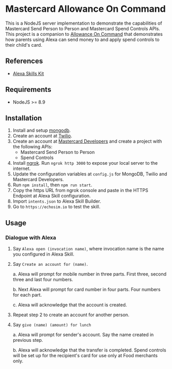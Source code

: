 # Mastercard Allowance On Command
This is a NodeJS server implementation to demonstrate the capabilities of Mastercard Send Person to Person and Mastercard Spend Controls APIs. This project is a companion to [Allowance On Command](https://developer.mastercard.com/solution/allowance-on-command) that demonstrates how parents using Alexa can send money to and apply spend controls to their child's card.

## References
- [Alexa Skills Kit](https://developer.amazon.com/alexa-skills-kit)

## Requirements
- NodeJS >= 8.9

## Installation
1. Install and setup [mongodb](https://docs.mongodb.com/manual/tutorial/install-mongodb-on-os-x).
2. Create an account at [Twilio](https://www.twilio.com).
3. Create an account at [Mastercard Developers](https://developer.mastercard.com) and create a project with the following APIs:
    - Mastercard Send Person to Person
    - Spend Controls
4. Install [ngrok](https://ngrok.com/download). Run `ngrok http 3000` to expose your local server to the internet.
5. Update the configuration variables at `config.js` for MongoDB, Twilio and Mastercard Developers.
5. Run `npm install`, then `npm run start`.
6. Copy the https URL from ngrok console and paste in the HTTPS Endpoint at Alexa Skill configuration.
7. Import `intents.json` to Alexa Skill Builder.
8. Go to `https://echosim.io` to test the skill.

## Usage

### Dialogue with Alexa

1. Say `Alexa open (invocation name)`, where invocation name is the name you configured in Alexa Skill.

2. Say `Create an account for (name)`.

    a. Alexa will prompt for mobile number in three parts. First three, second three and last four numbers.

    b. Next Alexa will prompt for card number in four parts. Four numbers for each part.

    c. Alexa will acknowledge that the account is created.

3. Repeat step 2 to create an account for another person.

4. Say `give (name) (amount) for lunch`

    a. Alexa will prompt for sender's account. Say the name created in previous step.

    b. Alexa will acknowledge that the transfer is completed. Spend controls will be set up for the recipient's card for use only at Food merchants only.
